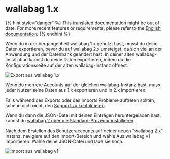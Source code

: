 # wallabag 1.x

{% hint style="danger" %}
This translated documentation might be out of date. For more recent features or requirements, please refer to the [English documentation](https://doc.wallabag.org/en/).
{% endhint %}

Wenn du in der Vergangenheit wallabag 1.x genutzt hast, musst du deine
Daten exportieren, bevor du auf wallabag 2.x umsteigst, da sich viel an
der Anwendung und der Datenbank geändert hast. In deiner alten
wallabag-installation kannst du deine Daten exportieren, indem du die
Konfigurationsseite auf der alten wallabag-Instanz öffnest.

![Export aus wallabag 1.x](../../../img/user/export_v1.png)

Wenn du mehrere Accounts auf der gleichen wallabag-Instanz hast, muss
jeder Nutzer seine Daten aus 1.x exportieren und in 2.x importieren.

Falls während des Exports oder des Imports Probleme auftreten sollten,
scheue dich nicht, den [Support zu
kontaktieren](http://gitter.im/wallabag/wallabag).

Wenn du dann die JSON-Datei mit deinen Einträgen heruntergeladen hast,
kannst du [wallabag 2 über die Standard-Prozedur
installieren](../../admin/installation/).

Nach dem Erstellen des Benutzeraccounts auf deiner neuen "wallabag
2.x"-Instanz, navigiere auf den Import-Bereich und wähle
Aus wallabag v1 importieren. Wähle deine JSON-Datei und lade sie hoch.

![Import aus wallabag v1](../../../img/user/import_wallabagv1.png)
